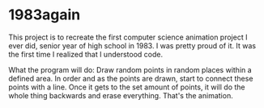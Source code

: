 # 1983again

This project is to recreate the first computer science animation project I ever did, senior year of high school in 1983. I was pretty proud of it.  It was the first time I realized that I understood code.  

What the program will do:  Draw random points in random places within a defined area. In order and as the points are drawn, start to connect these points with a line.  Once it gets to the set amount of points, it will do the whole thing backwards and erase everything.  That's the animation.

